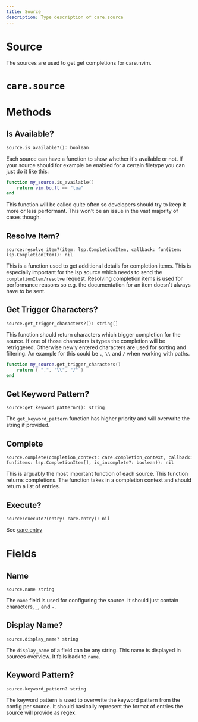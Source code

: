 ```yaml
---
title: Source
description: Type description of care.source
---
```


# Source

The sources are used to get get completions for care.nvim.
# `care.source`

# Methods

## Is Available?
`source.is_available?(): boolean`

Each source can have a function to show whether it's available or not. If your source should
for example be enabled for a certain filetype you can just do it like this:
```lua
function my_source.is_available()
    return vim.bo.ft == "lua"
end
```
This function will be called quite often so developers should try to keep it more or less
performant. This won't be an issue in the vast majority of cases though.

## Resolve Item?
`source:resolve_item?(item: lsp.CompletionItem, callback: fun(item: lsp.CompletionItem)): nil`

This is a function used to get additional details for completion items. This is especially
important for the lsp source which needs to send the `completionItem/resolve` request.
Resolving completion items is used for performance reasons so e.g. the documentation for an item
doesn't always have to be sent.

## Get Trigger Characters?
`source.get_trigger_characters?(): string[]`

This function should return characters which trigger completion for the source. If one of those
characters is types the completion will be retriggered. Otherwise newly entered characters are
used for sorting and filtering.
An example for this could be `.`, `\\` and `/` when working with paths.
```lua
function my_source.get_trigger_characters()
    return { ".", "\\", "/" }
end
```

## Get Keyword Pattern?
`source:get_keyword_pattern?(): string`

The `get_keyword_pattern` function has higher priority and will overwrite the string if provided.

## Complete
`source.complete(completion_context: care.completion_context, callback: fun(items: lsp.CompletionItem[], is_incomplete?: boolean)): nil`

This is arguably the most important function of each source. This function returns completions.
The function takes in a completion context and should return a
list of entries.

## Execute?
`source:execute?(entry: care.entry): nil`

See [care.entry](/dev/entry)


# Fields

## Name
`source.name string`

The `name` field is used for configuring the source. It should just contain characters, `_`, and `-`.

## Display Name?
`source.display_name? string`

The `display_name` of a field can be any string. This name is displayed in sources overview.
It falls back to `name`.

## Keyword Pattern?
`source.keyword_pattern? string`

The keyword pattern is used to overwrite the keyword pattern from the config per source. It
should basically represent the format of entries the source will provide as regex.